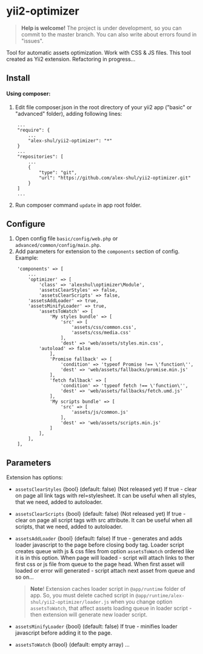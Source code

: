 # yii2-optimizer
> **Help is welcome!** 
The project is under development, so you can commit to the master branch. You can also write about errors found in "issues".

Tool for automatic assets optimization. Work with CSS &amp; JS files. This tool created as Yii2 extension. Refactoring in progress...

## Install

#### Using composer:
1) Edit file composer.json in the root directory of your yii2 app ("basic" or "advanced" folder), adding following lines:
```
    ...
    "require": {
        ...
        "alex-shul/yii2-optimizer": "*"        
    }
    ...
    "repositories": [        
        ...
        {
            "type": "git",
            "url": "https://github.com/alex-shul/yii2-optimizer.git"
        }       
    ]
    ...
```
2) Run composer command `update` in app root folder.

## Configure

1) Open config file `basic/config/web.php` or `advanced/common/config/main.php`.
2) Add parameters for extension to the `components` section of config. Example:
```
    'components' => [
        ...
        'optimizer' => [
            'class' => 'alexshul\optimizer\Module',
            'assetsClearStyles' => false,
            'assetsClearScripts' => false,
	    'assetsAddLoader' => true,
	    'assetsMinifyLoader' => true,
            'assetsToWatch' => [
                'My styles bundle' => [
                    'src' => [
                        'assets/css/common.css',
                        'assets/css/media.css'
                    ],
                    'dest' => 'web/assets/styles.min.css',
		    'autoload' => false
                ],
                'Promise fallback' => [ 
                    'condition' => 'typeof Promise !== \'function\'',          
                    'dest' => 'web/assets/fallbacks/promise.min.js'                                 
                ],
                'fetch fallback' => [ 
                    'condition' => 'typeof fetch !== \'function\'',          
                    'dest' => 'web/assets/fallbacks/fetch.umd.js'                                        
                ],
                'My scripts bundle' => [
                    'src' => [
                        'assets/js/common.js'                        
                    ],
                    'dest' => 'web/assets/scripts.min.js'                  
                ]                
            ],
        ],
    ],
```

## Parameters

Extension has options:
- `assetsClearStyles` {bool} (default: false)
	(Not released yet) If true - clear on page all link tags with rel=stylesheet. It can be useful when all styles, that we need, added to autoloader.
- `assetsClearScripts` {bool} (default: false)
	(Not released yet) If true - clear on page all script tags with src attribute. It can be useful when all scripts, that we need, added to autoloader.
- `assetsAddLoader` {bool} (default: false)
	If true - generates and adds loader javascript to the page before closing body tag. Loader script creates queue with js & css files from option `assetsToWatch` ordered like it is in this option. When page will loaded - script will attach links to ther first css or js file from queue to the page head. When first asset will loaded or error will generated - script attach next asset from queue and so on...
	>**Note**! Extension caches loader script in `@app/runtime` folder of app. So, you must delete cached script in `@app/runtime/alex-shul/yii2-optimizer/loader.js` when you change option `assetsToWatch`, that affect assets loading queue in loader script - then extension will generate new loader script.
	
- `assetsMinifyLoader` {bool} (default: false)
	If true - minifies loader javascript before adding it to the page.
- `assetsToWatch` {bool} (default: empty array)
...

